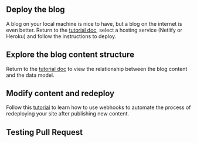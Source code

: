 ## Deploy the blog
A blog on your local machine is nice to have, but a blog on the internet is even better. Return to the [tutorial doc](https://www.contentful.com/developers/docs/tutorials/general/get-started/#deploy-the-starter-gatsby-blog), select a hosting service (Netlify or Heroku) and follow the instructions to deploy.

## Explore the blog content structure
Return to the [tutorial doc](https://www.contentful.com/developers/docs/tutorials/general/get-started/#explore-how-the-sample-website-is-built-with-contentful) to view the relationship between the blog content and the data model.

## Modify content and redeploy
Follow this [tutorial](https://www.contentful.com/developers/docs/tutorials/general/automate-site-builds-with-webhooks/) to learn how to use webhooks to automate the process of redeploying your site after publishing new content.

## Testing Pull Request
